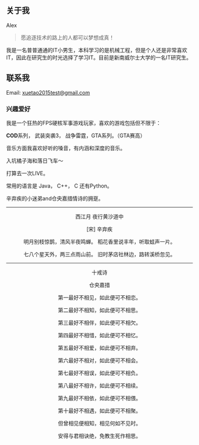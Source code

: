 
## 关于我
Alex 
> 愿追逐技术的路上的人都可以梦想成真！

我是一名普普通通的IT小男生，本科学习的是机械工程，但是个人还是非常喜欢IT，因此在研究生的时光选择了学习IT。目前是新南威尔士大学的一名IT研究生。
## 联系我
Email: xuetao2015test@gmail.com

### 兴趣爱好

我是一个狂热的FPS硬核军事游戏玩家，喜欢的游戏包括但不限于：

**COD**系列， 武装突袭3， 战争雷霆，GTA系列。（GTA赛高）

音乐方面我喜欢好听的嗓音，有内涵和深度的音乐。

入坑橘子海和落日飞车～

打算去一次LIVE。

常用的语言是 Java， C++， C 还有Python。

辛弃疾的小迷弟and仓央嘉措情诗的拥趸。

---



<p align="center">西江月 夜行黄沙道中</p>

<p align="center">[宋] 辛弃疾 </p>

<p align="center">明月别枝惊鹊，清风半夜鸣蝉。
稻花香里说丰年，听取蛙声一片。

<p align="center">七八个星天外，两三点雨山前。
旧时茅店社林边，路转溪桥忽见。</p>

---
<p align="center">十戒诗</p>
<p align="center">仓央嘉措</p>
<p align="center">第一最好不相见，如此便可不相恋。</p>
<p align="center">第二最好不相知，如此便可不相思。</p>
<p align="center">第三最好不相伴，如此便可不相欠。</p>
<p align="center">第四最好不相惜，如此便可不相忆。</p>
<p align="center">第五最好不相爱，如此便可不相弃。</p>
<p align="center">第六最好不相对，如此便可不相会。</p>
<p align="center">第七最好不相误，如此便可不相负。</p>
<p align="center">第八最好不相许，如此便可不相续。</p>
<p align="center">第九最好不相依，如此便可不相偎。</p>
<p align="center">第十最好不相遇，如此便可不相聚。</p>
<p align="center">但曾相见便相知，相见何如不见时。</p>
<p align="center">安得与君相诀绝，免教生死作相思。</p>